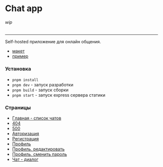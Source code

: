 # Chat app

###### wip

___
Self-hosted приложение для онлайн общения.

- [макет](https://www.figma.com/file/plLI48I2jFZsK2w9Fk8oLS/Chat-app-sample?type=design&node-id=0%3A1&t=hRPcGmw3qXJecpOF-1)
- [пример](https://iridescent-cocada-21bdb1.netlify.app/)

### Установка

- `pnpm install`
- `pnpm dev` - запуск разработки
- `pnpm build` - запуск сборки
- `pnpm start` - запуск express сервера статики

### Страницы

- [Главная - список чатов](https://iridescent-cocada-21bdb1.netlify.app/)
- [404](https://iridescent-cocada-21bdb1.netlify.app/404/)
- [500](https://iridescent-cocada-21bdb1.netlify.app/500/)
- [Авторизация](https://iridescent-cocada-21bdb1.netlify.app/login/)
- [Регистрация](https://iridescent-cocada-21bdb1.netlify.app/signin/)
- [Профиль](https://iridescent-cocada-21bdb1.netlify.app/profile/)
- [Профиль, редактировать](https://iridescent-cocada-21bdb1.netlify.app/profile/edit/)
- [Профиль, сменить пароль](https://iridescent-cocada-21bdb1.netlify.app/profile/change-password/)
- [Чат - диалог](https://iridescent-cocada-21bdb1.netlify.app/chat/detail/)
